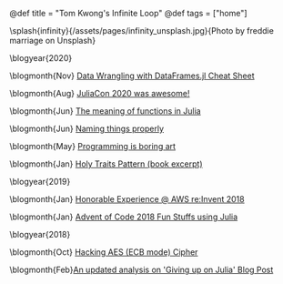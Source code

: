 @def title = "Tom Kwong's Infinite Loop"
@def tags = ["home"]

\splash{infinity}{/assets/pages/infinity_unsplash.jpg}{Photo by freddie marriage on Unsplash}

\blogyear{2020}

\blogmonth{Nov} [Data Wrangling with DataFrames.jl Cheat Sheet](pub/data-wrangling-with-data-frames-jl-cheat-sheet/)

\blogmonth{Aug} [JuliaCon 2020 was awesome!](pub/juliacon2020/)

\blogmonth{Jun} [The meaning of functions in Julia](pub/the-meaning-of-functions/)

\blogmonth{Jun} [Naming things properly](pub/naming-things-properly/)

\blogmonth{May} [Programming is boring art](pub/programming-is-boring-art/)

\blogmonth{Jan} [Holy Traits Pattern (book excerpt)](pub/holy-traits-design-patterns-and-best-practice-book/)

\blogyear{2019}

\blogmonth{Jan} [Honorable Experience @ AWS re:Invent 2018](pub/honorable_experience_at_aws_reinvent_2018/)

\blogmonth{Jan} [Advent of Code 2018 Fun Stuffs using Julia](pub/advent_of_code_2018_fun_stuffs/)

\blogyear{2018}

\blogmonth{Oct} [Hacking AES (ECB mode) Cipher](pub/hacking_aes_ecb_mode_cipher/)

\blogmonth{Feb}[An updated analysis on 'Giving up on Julia' Blog Post](pub/giving_up_julia_update/)


